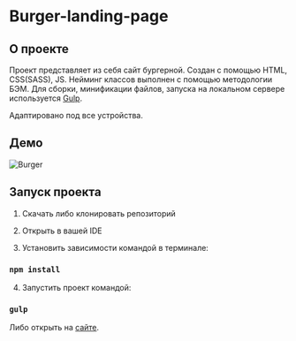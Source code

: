 # Burger-landing-page

## О проекте

Проект представляет из себя сайт бургерной. Создан с помощью HTML, CSS(SASS), JS. Нейминг классов выполнен с помощью методологии БЭМ. 
Для сборки, минификации файлов, запуска на локальном сервере используется [Gulp](https://gulpjs.com/).

Адаптировано под все устройства.

## Демо

![Burger](https://user-images.githubusercontent.com/72670840/218191254-a0490083-de8f-47db-ad6f-fd98b48d31c8.gif)

## Запуск проекта

1. Скачать либо клонировать репозиторий

2. Открыть в вашей IDE

3. Установить зависимости командой в терминале:

### `npm install`

4. Запустить проект командой:

### `gulp`

Либо открыть на [сайте](https://www.mikhailvoevodin.ru/burger/index.html).
